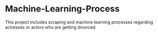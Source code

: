 # Machine-Learning-Process
This project includes scraping and machine learning processes regarding actresses or actors who are getting divorced

